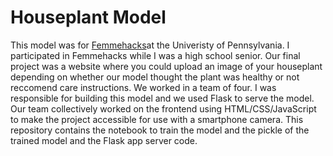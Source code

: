 # Houseplant Model

This model was for [Femmehacks](https://www.femmehacks.io/)at the Univeristy of Pennsylvania. I participated in Femmehacks while I was a high school senior. Our final project was a website where you could upload an image of your houseplant depending on whether our model thought the plant was healthy or not reccomend care instructions. We worked in a team of four. I was responsible for building this model and we used Flask to serve the model. Our team collectively worked on the frontend using HTML/CSS/JavaScript to make the project accessible for use with a smartphone camera. This repository contains the notebook to train the model and the pickle of the trained model and the Flask app server code.   
